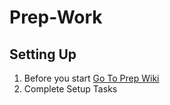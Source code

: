 # Prep-Work

## Setting Up
1. Before you start [Go To Prep Wiki](https://github.com/Learning-Fuze/Prep-Work/wiki)
2. Complete Setup Tasks
